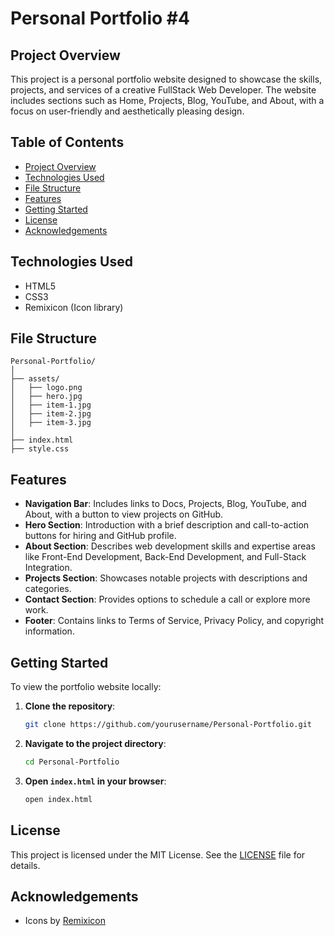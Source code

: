 # Personal Portfolio #4

## Project Overview

This project is a personal portfolio website designed to showcase the skills, projects, and services of a creative FullStack Web Developer. The website includes sections such as Home, Projects, Blog, YouTube, and About, with a focus on user-friendly and aesthetically pleasing design.

## Table of Contents

- [Project Overview](#project-overview)
- [Technologies Used](#technologies-used)
- [File Structure](#file-structure)
- [Features](#features)
- [Getting Started](#getting-started)
- [License](#license)
- [Acknowledgements](#acknowledgements)

## Technologies Used

- HTML5
- CSS3
- Remixicon (Icon library)

## File Structure

```
Personal-Portfolio/
│
├── assets/
│   ├── logo.png
│   ├── hero.jpg
│   ├── item-1.jpg
│   ├── item-2.jpg
│   ├── item-3.jpg
│
├── index.html
├── style.css
```

## Features

- **Navigation Bar**: Includes links to Docs, Projects, Blog, YouTube, and About, with a button to view projects on GitHub.
- **Hero Section**: Introduction with a brief description and call-to-action buttons for hiring and GitHub profile.
- **About Section**: Describes web development skills and expertise areas like Front-End Development, Back-End Development, and Full-Stack Integration.
- **Projects Section**: Showcases notable projects with descriptions and categories.
- **Contact Section**: Provides options to schedule a call or explore more work.
- **Footer**: Contains links to Terms of Service, Privacy Policy, and copyright information.

## Getting Started

To view the portfolio website locally:

1. **Clone the repository**:
   ```sh
   git clone https://github.com/yourusername/Personal-Portfolio.git
   ```
2. **Navigate to the project directory**:
   ```sh
   cd Personal-Portfolio
   ```
3. **Open `index.html` in your browser**:
   ```sh
   open index.html
   ```

## License

This project is licensed under the MIT License. See the [LICENSE](LICENSE) file for details.

## Acknowledgements

- Icons by [Remixicon](https://remixicon.com/)
